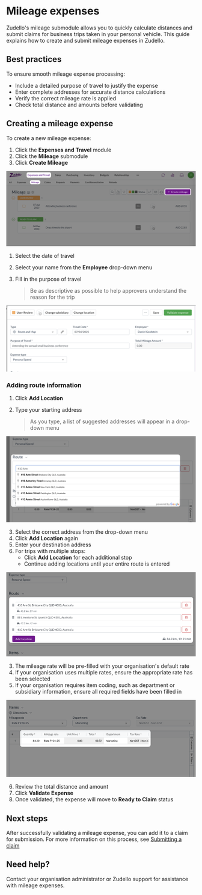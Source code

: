 # Mileage expenses

Zudello's mileage submodule allows you to quickly calculate distances and submit claims for business trips taken in your personal vehicle. This guide explains how to create and submit mileage expenses in Zudello.

## Best practices

To ensure smooth mileage expense processing:

- Include a detailed purpose of travel to justify the expense
- Enter complete addresses for accurate distance calculations
- Verify the correct mileage rate is applied
- Check total distance and amounts before validating

## Creating a mileage expense

To create a new mileage expense:

1. Click the **Expenses and Travel** module
2. Click the **Mileage** submodule
3. Click **Create Mileage**

![](../images/CleanShot%202025-04-07%20at%2016.45.32.png)

1. Select the date of travel
2. Select your name from the **Employee** drop-down menu
3. Fill in the purpose of travel

    > Be as descriptive as possible to help approvers understand the reason for the trip    

![](../images/CleanShot%202025-04-07%20at%2015.59.10@2x.png)

### Adding route information

1. Click **Add Location**
2. Type your starting address

    > As you type, a list of suggested addresses will appear in a drop-down menu

![](../images/CleanShot%202025-04-07%20at%2016.00.06@2x.png)

3. Select the correct address from the drop-down menu
4. Click **Add Location** again
5. Enter your destination address
6. For trips with multiple stops:
    - Click **Add Location** for each additional stop
    - Continue adding locations until your entire route is entered

![](../images/CleanShot%202025-04-07%20at%2016.40.45.png)

3. The mileage rate will be pre-filled with your organisation's default rate
4. If your organisation uses multiple rates, ensure the appropriate rate has been selected
5. If your organisation requires item coding, such as department or subsidiary information, ensure all required fields have been filled in

![](../images/CleanShot%202025-04-07%20at%2016.44.18.png)

6. Review the total distance and amount
7. Click **Validate Expense**
8. Once validated, the expense will move to **Ready to Claim** status

## Next steps

After successfully validating a mileage expense, you can add it to a claim for submission. For more information on this process, see [Submitting a claim](submitting-a-claim.md)

## Need help?

Contact your organisation administrator or Zudello support for assistance with mileage expenses.